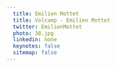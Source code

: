 ```yaml
---
  title: Emilien Mottet
  title: Volcamp - Emilien Mottet
  twitter: EmilienMottet
  photo: 38.jpg
  linkedin: none
  keynotes: false
  sitemap: false
---
```

